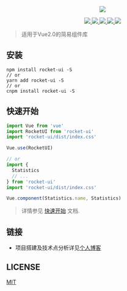 <p align="center">
  <img src="https://ovyvo.github.io/rocket-ui/rocket.png">
</p>

<p align="center">
  <a href="https://www.npmjs.com/package/rockets-ui">
    <img src="https://img.shields.io/npm/v/rockets-ui.svg">
  </a>
  <a href="https://npmcharts.com/compare/yan-utils?minimal=true">
    <img src="http://img.shields.io/npm/dm/yan-utils.svg">
  </a>
  <a href="http://img.badgesize.io/https://unpkg.com/rockets-ui?compression=gzip&label=gzip%20size:%20JS">
    <img src="http://img.badgesize.io/https://unpkg.com/rockets-ui?compression=gzip&label=gzip%20size:%20JS">
  </a>
  <a href="http://img.badgesize.io/https://unpkg.com/rockets-ui/lib/index.css?compression=gzip&label=gzip%20size:%20CSS">
    <img src="http://img.badgesize.io/https://unpkg.com/rockets-ui/lib/index.css?compression=gzip&label=gzip%20size:%20CSS">
  </a>
  <a href="LICENSE">
    <img src="https://img.shields.io/badge/License-MIT-yellow.svg">
  </a>
</p>

> 适用于Vue2.0的简易组件库

## 安装
```shell
npm install rocket-ui -S
// or
yarn add rocket-ui -S
// or
cnpm install rocket-ui -S
```

## 快速开始
``` javascript
import Vue from 'vue'
import RocketUI from 'rocket-ui'
import 'rocket-ui/dist/index.css'

Vue.use(RocketUI)

// or
import {
  Statistics
  // ...
} from 'rocket-ui'
import 'rocket-ui/dist/index.css'

Vue.component(Statistics.name, Statistics)
```
> 详情参见 [快速开始](https://ovyvo.github.io/rocket-ui/guide/install.html) 文档.

## 链接
- 项目搭建及技术点分析详见[个人博客](https://ovyvo.github.io/yanblog.github.io/)

## LICENSE
[MIT](LICENSE)
